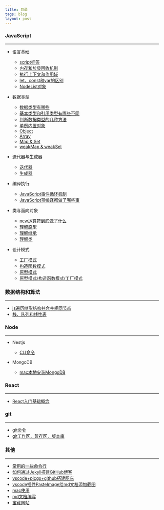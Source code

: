 ```yaml
---
title: 目录
tags: blog
layout: post
---
```


### JavaScript
---

- 语言基础
  - [script标签](https://moxiaodegu.github.io/2020/04/script/)
  - [内存和垃圾回收机制](https://moxiaodegu.github.io/2020/04/memory/)
  - [执行上下文和作用域](https://moxiaodegu.github.io/2020/05/execution-context/)
  - [let、const和var的区别](https://moxiaodegu.github.io/2020/01/let-var/)
  - [NodeList对象](https://moxiaodegu.github.io/2020/01/node-list-obj/)
  
- 数据类型
  - [数据类型有哪些](https://moxiaodegu.github.io/2020/03/dataType/)
  - [基本类型和引用类型有哪些不同](https://moxiaodegu.github.io/2020/01/make-difference/)
  - [判断数据类型的几种方法](https://moxiaodegu.github.io/2020/01/data-type-judgment/)
  - [单例内置对象](https://moxiaodegu.github.io/2020/01/singleton-built-object/)
  - [Object](https://moxiaodegu.github.io/2020/01/object/)
  - [Array](https://moxiaodegu.github.io/2020/02/array/)
  - [Map & Set](https://moxiaodegu.github.io/2020/02/map-and-set/)
  - [weakMap & weakSet](https://moxiaodegu.github.io/2020/02/weakmap-and-weakset/)

- 迭代器与生成器
  - [迭代器](https://moxiaodegu.github.io/2020/02/iterator/)
  - [生成器](https://moxiaodegu.github.io/2020/02/generator/)

- 编译执行
  - [JavaScript事件循环机制](https://moxiaodegu.github.io/2021/01/eventloop/)
  - [JavaScript预编译都做了哪些事](https://moxiaodegu.github.io/2021/01/precompile/)

- 类与面向对象
  - [new运算符到底做了什么](https://moxiaodegu.github.io/2020/12/new/)
  - [理解原型](https://moxiaodegu.github.io/2020/12/prototype-inherit/)
  - [理解继承](https://moxiaodegu.github.io/2020/12/inherit/)
  - [理解类](https://moxiaodegu.github.io/2020/12/class/)
- 设计模式
  - [工厂模式](https://moxiaodegu.github.io/2020/08/factory-mode/)
  - [构造函数模式](https://moxiaodegu.github.io/2020/08/Function/)
  - [原型模式](https://moxiaodegu.github.io/2020/08/prototype/)
  - [原型模式/构造函数模式/工厂模式](https://moxiaodegu.github.io/2020/06/object-create-Function/)

### 数据结构和算法

---

- [js遍历树形结构并合并相同节点](https://moxiaodegu.github.io/2020/08/traversal-tree-structure/)
- [栈、队列和线性表](https://moxiaodegu.github.io/2020/01/stack-queue/)

### Node
---

- Nestjs
  - [CLI命令](https://moxiaodegu.github.io/2021/02/nest-cli/)

- MongoDB
  - [mac本地安装MongoDB](https://moxiaodegu.github.io/2021/02/MongoDB/)

<!-- - [什么是node](https://moxiaodegu.github.io/2021/01/nodejs/) -->

### React
---

- [React入门基础概念](https://moxiaodegu.github.io/2020/12/react-basics/)

<!-- **npm/yarn** -->

### git
---

- [git命令](https://moxiaodegu.github.io/2020/02/git/)
- [git工作区、暂存区、版本库](https://moxiaodegu.github.io/2020/02/git-stage/)

### 其他
---

- [常用的一些命令行](https://moxiaodegu.github.io/2020/03/tools-commoncmd/)
- [如何通过Jekyll搭建GitHub博客](https://moxiaodegu.github.io/2020/11/build-blog/)
- [vscode+picgo+github搭建图床](https://moxiaodegu.github.io/2020/07/picgo/)
- [vscode插件PasteImage给md文档添加截图](https://moxiaodegu.github.io/2020/07/PasteImage/)
- [mac使用](https://moxiaodegu.github.io/2020/07/mac/)
- [md文档编写](https://moxiaodegu.github.io/2020/07/md/)
- [宝藏网站](https://moxiaodegu.github.io/2020/07/website/)
